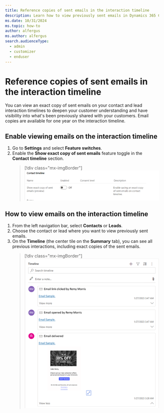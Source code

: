 ```yaml
---
title: Reference copies of sent emails in the interaction timeline
description: Learn how to view previously sent emails in Dynamics 365 Customer Insights - Journeys.
ms.date: 10/31/2024
ms.topic: how-to
author: alfergus
ms.author: alfergus
search.audienceType: 
  - admin
  - customizer
  - enduser
---
```


# Reference copies of sent emails in the interaction timeline

You can view an exact copy of sent emails on your contact and lead interaction timelines to deepen your customer understanding and have visibility into what's been previously shared with your customers. Email copies are available for one year on the interaction timeline.

## Enable viewing emails on the interaction timeline

1. Go to **Settings** and select **Feature switches**.
1. Enable the **Show exact copy of sent emails** feature toggle in the **Contact timeline** section.
   > [!div class="mx-imgBorder"]
   > ![Enable your email viewing on contact timeline](media/enable-email-view-on-contact-timeline.png "Enable your email viewing on contact timeline")

## How to view emails on the interaction timeline

1. From the left navigation bar, select **Contacts** or **Leads**.
1. Choose the contact or lead where you want to view previously sent emails.
1. On the **Timeline** (the center tile on the **Summary** tab), you can see all previous interactions, including exact copies of the sent emails.
   > [!div class="mx-imgBorder"]
   > ![Use your email viewing using contacts](media/use-viewing-email-using-contacts.png "Use your email viewing using contacts")
